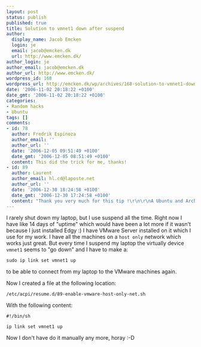 ```yaml
---
layout: post
status: publish
published: true
title: Solution to vmnet1 down after suspend
author:
  display_name: Jacob Emcken
  login: je
  email: jacob@emcken.dk
  url: http://www.emcken.dk/
author_login: je
author_email: jacob@emcken.dk
author_url: http://www.emcken.dk/
wordpress_id: 168
wordpress_url: http://emcken.dk/wp/archives/168-solution-to-vmnet1-down-after-suspend.html
date: '2006-11-02 20:18:22 +0100'
date_gmt: '2006-11-02 20:18:22 +0100'
categories:
- Random hacks
- Ubuntu
tags: []
comments:
- id: 78
  author: Fredrik Espinoza
  author_email: ''
  author_url: ''
  date: '2006-12-05 09:51:49 +0100'
  date_gmt: '2006-12-05 08:51:49 +0100'
  content: This did the trick for me, thanks!
- id: 89
  author: Laurent
  author_email: hl.cd@laposte.net
  author_url: ''
  date: '2006-12-30 18:24:58 +0100'
  date_gmt: '2006-12-30 17:24:58 +0100'
  content: "Thank you very much for this tip !\r\n\r\nA Ubuntu and Archlinux lover."
---
```

I rarely shut down my laptop, but I use suspend all the time. Right now I have like 14 days of "uptime" which would have been a lot more if it wasn't because I just installed Edgy :) I have VMware Server installed on it which I use for my work. I have all the machines on a `host only` network which works just great. But every time I suspend my laptop the virtually device `vmnet1` seems to "go down" and I have to make a:

    sudo ip link set vmnet1 up

to be able to connect from my laptop to the VMware machines again.

Now I created a file at the following location:

    /etc/acpi/resume.d/89-enable-vmware-host-only-net.sh

With the following content:

    #!/bin/sh

    ip link set vmnet1 up

Now I don't have do it manually any more, horay :-D

